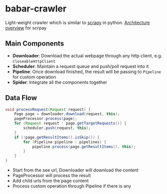 # babar-crawler

Light-weight crawler which is similar to [scrapy](https://scrapy.org/) in python. [Architecture overview](https://docs.scrapy.org/en/0.22/topics/architecture.html) for scrpay

## Main Components
- **Downloader**: Download the actual webpage through any http client, e.g. `CloseableHttpClient`
- **Scheduler**: Maintain a request queue and push/poll request into it
- **Pipeline**: Once download finished, the result will be passing to `Pipeline` for custom operation
- **Spider**: Integrate all the components together

## Data Flow
```java
void processRequest(Request request) {
    Page page = downloader.download(request, this);
    pageProcessor.process(page);
    for (Request request : page.getTargetRequests()) {
        scheduler.push(request, this);
    }
    if (!page.getResultItems().isSkip()) {
        for (Pipeline pipeline : pipelines) {
            pipeline.process(page.getResultItems(), this);
        }
    }
}
```
- Start from the see url, Downloader will download the content
- PageProcessor will process the result
- Add child urls from the page content
- Process custom operation through Pipeline if there is any
